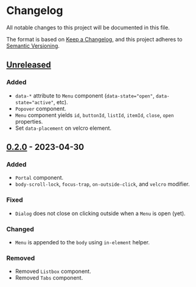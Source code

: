 # Changelog

All notable changes to this project will be documented in this file.

The format is based on [Keep a Changelog](https://keepachangelog.com/en/1.0.0/),
and this project adheres to [Semantic Versioning](https://semver.org/spec/v2.0.0.html).

## [Unreleased]

### Added
- `data-*` attribute to `Menu` component (`data-state="open"`, `data-state="active"`, etc).
- `Popover` component.
- `Menu` component yields `id`, `buttonId`, `listId`, `itemId`, `close`, `open` properties.
- Set `data-placement` on velcro element.

## [0.2.0] - 2023-04-30

### Added
- `Portal` component.
- `body-scroll-lock`, `focus-trap`, `on-outside-click`, and `velcro` modifier.

### Fixed
- `Dialog` does not close on clicking outside when a `Menu` is open (yet).

### Changed
- `Menu` is appended to the `body` using `in-element` helper.

### Removed
- Removed `Listbox` component.
- Removed `Tabs` component.

[unreleased]: https://github.com/abeidahmed/ember-primitiveui/compare/v0.2.0...HEAD
[0.2.0]: https://github.com/abeidahmed/ember-primitiveui/releases/tag/v0.2.0

